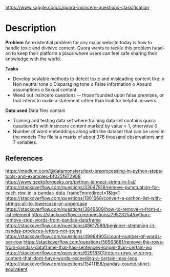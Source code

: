 https://www.kaggle.com/c/quora-insincere-questions-classification

# Description

**Problem**
An existential problem for any major website today is how to handle toxic and divisive content. Quora wants to tackle this problem head-on to keep their platform a place where users can feel safe sharing their knowledge with the world.

**Tasks**
-	Develop scalable methods to detect toxic and misleading content like:
o	Non neutral tone
o	Disparaging tone
o	False information
o	Absurd assumptions
o	Sexual content
-	Weed out insincere questions -- those founded upon false premises, or that intend to make a statement rather than look for helpful answers.

**Data used**
Data files contain
-	Training and testing data set where training data set contains quora questionId’s with insincere content marked by value = 1, otherwise 0
-	Number of word embeddings along with the dataset that can be used in the models
The file is a matrix of about 376 thousand observations and 7 variables.

## References

https://medium.com/@datamonsters/text-preprocessing-in-python-steps-tools-and-examples-bf025f872908
https://www.geeksforgeeks.org/python-longest-string-in-list/
https://stackoverflow.com/questions/33047818/remove-punctuation-for-each-row-in-a-pandas-data-frame?noredirect=1&lq=1
https://stackoverflow.com/questions/1801668/convert-a-python-list-with-strings-all-to-lowercase-or-uppercase
https://stackoverflow.com/questions/3849509/how-to-remove-n-from-a-list-element
https://stackoverflow.com/questions/29523254/python-remove-stop-words-from-pandas-dataframe
https://stackoverflow.com/questions/48617589/beginner-stemming-in-pandas-produces-letters-not-stems
https://stackoverflow.com/questions/49984905/count-number-of-words-per-row
https://stackoverflow.com/questions/56563681/remove-the-rows-from-pandas-dataframe-that-has-sentences-longer-than-certain-wo
https://stackoverflow.com/questions/62918301/return-rows-w-string-content-that-dont-have-words-exceeding-a-certain-max-leng
https://stackoverflow.com/questions/15411158/pandas-countdistinct-equivalent
